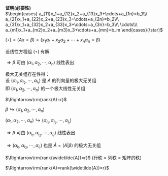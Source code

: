 **证明(必要性)**  
$\begin{cases}  
a_{11}x_1+a_{12}x_2+a_{13}x_3+\cdots+a_{1n}=b_1\\\  
a_{21}x_1+a_{22}x_2+a_{23}x_3+\cdots+a_{2n}=b_2\\\  
a_{31}x_1+a_{32}x_2+a_{33}x_3+\cdots+a_{3n}=b_3\\\  
\cdots\\\  
a_{m1}x_1+a_{m2}x_2+a_{m3}x_3+\cdots+a_{mn}=b_m  
\end{cases}(\star)$  
  
$(\star)=(Ax=\beta)=(x_1\alpha_1+x_2\alpha_2+\cdots+x_n\alpha_n  
=\beta)$  
  
设线性方程组 $(\star)$ 有解  
  
$\Rightarrow\beta$ 可由 $(\alpha_1,\alpha_2,\cdots,\alpha_n)$ 线性表出  
  
极大无关组存在性得：  
设 $(\alpha_{i_1},\alpha_{i_2},\cdots,\alpha_{i_r})$ 是 $A$ 的列向量的极大无关组  
即 $(\alpha_1,\alpha_2,\cdots,\alpha_n)$ 的一个极大线性无关组  
  
$\Rightarrow\rm{rank(A)=r}$  
  
$\beta\hookrightarrow  
(\alpha_1,\alpha_2,\cdots,\alpha_n)$  
  
$(\alpha_1,\alpha_2,\cdots,\alpha_n)\hookrightarrow  
(\alpha_{i_1},\alpha_{i_2},\cdots,\alpha_{i_r})$  
  
$\Rightarrow\beta$ 可由 $(\alpha_{i_1},\alpha_{i_2},\cdots,\alpha_{i_r})$ 线性表出  
  
$\Rightarrow(\alpha_{i_1},\alpha_{i_2},\cdots,\alpha_{i_r})$ 也是 $\widetilde{A}=(A|\beta)$ 的极大无关组  
  
$\Rightarrow\rm{rank(\widetilde{A})=r}$  (行秩 $=$ 列秩 $=$ 矩阵的秩)  
  
$\Rightarrow\rm{rank(A)=rank(\widetilde{A})=r}$  
